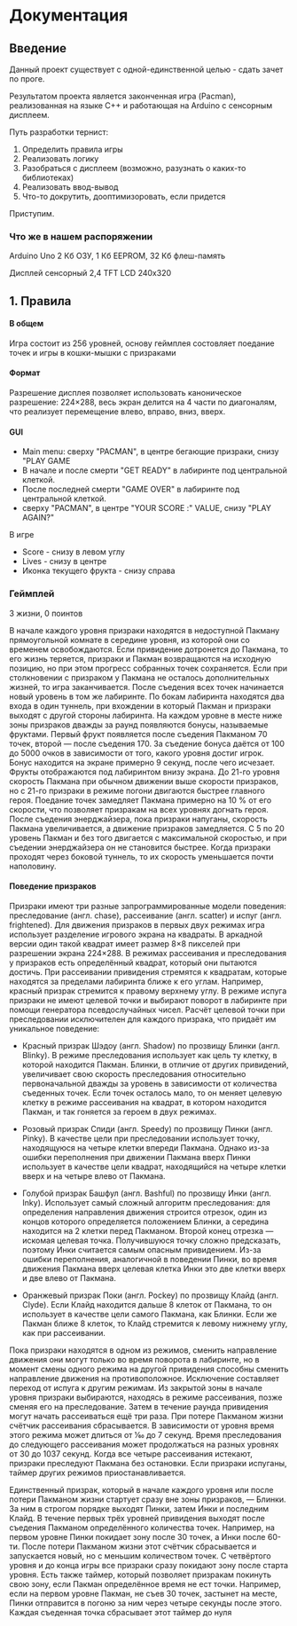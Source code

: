 # Документация

## Введение

 Данный проект существует с одной-единственной целью - сдать зачет по проге.

 Результатом проекта является законченная игра (Pacman), реализованная на языке С++ и работающая на Arduino с сенсорным дисплеем.
 
 Путь разработки тернист: 
 1. Определить правила игры
 1. Реализовать логику
 1. Разобраться с дисплеем (возможно, разузнать о каких-то библиотеках)
 1. Реализовать ввод-вывод
 1. Что-то докрутить, дооптимизоровать, если придется

Приступим.

### Что же в нашем распоряжении
Arduino Uno 
2 Кб ОЗУ, 1 Кб EEPROM, 32 Кб флеш-память

Дисплей сенсорный 2,4 TFT LCD 240x320

## 1. Правила
#### В общем
 Игра состоит из 256 уровней, основу геймплея состовляет поедание точек и игры в кошки-мышки с призраками
#### Формат 
 Разрешение дисплея позволяет использовать каноническое разрешение: 224×288, весь экран делится на 4 части по диагоналям, что реализует перемещение влево, вправо, вниз, вверх.
#### GUI
 - Main menu: сверху "PACMAN", в центре бегающие призраки, снизу "PLAY GAME
 - В начале и после смерти "GET READY" в лабиринте под центральной клеткой. 
 - После последней смерти "GAME OVER" в лабиринте под центральной клеткой.
 - сверху "PACMAN", в центре "YOUR SCORE :" VALUE, снизу "PLAY AGAIN?"
 
 В игре
 - Score - снизу в левом углу
 - Lives - снизу в центре
 - Иконка текущего фрукта - снизу справа
 
 ### Геймплей
 3 жизни, 0 поинтов
 
 В начале каждого уровня призраки находятся в недоступной Пакману прямоугольной комнате в середине уровня, из которой они со временем освобождаются. Если привидение дотронется до Пакмана, то его жизнь теряется, призраки и Пакман возвращаются на исходную позицию, но при этом прогресс собранных точек сохраняется. Если при столкновении с призраком у Пакмана не осталось дополнительных жизней, то игра заканчивается. После съедения всех точек начинается новый уровень в том же лабиринте. По бокам лабиринта находятся два входа в один туннель, при вхождении в который Пакман и призраки выходят с другой стороны лабиринта. На каждом уровне в месте ниже зоны призраков дважды за раунд появляются бонусы, называемые фруктами. Первый фрукт появляется после съедения Пакманом 70 точек, второй — после съедения 170. За съедение бонуса даётся от 100 до 5000 очков в зависимости от того, какого уровня достиг игрок. Бонус находится на экране примерно 9 секунд, после чего исчезает. Фрукты отображаются под лабиринтом внизу экрана. До 21-го уровня скорость Пакмана при обычном движении выше скорости призраков, но с 21-го призраки в режиме погони двигаются быстрее главного героя. Поедание точек замедляет Пакмана примерно на 10 % от его скорости, что позволяет призракам на всех уровнях догнать героя. После съедения энерджайзера, пока призраки напуганы, скорость Пакмана увеличивается, а движение призраков замедляется. С 5 по 20 уровень Пакман и без того двигается с максимальной скоростью, и при съедении энерджайзера он не становится быстрее. Когда призраки проходят через боковой туннель, то их скорость уменьшается почти наполовину.

#### Поведение призраков
Призраки имеют три разные запрограммированные модели поведения: преследование (англ. chase), рассеивание (англ. scatter) и испуг (англ. frightened). Для движения призраков в первых двух режимах игра использует разделение игрового экрана на квадраты. В аркадной версии один такой квадрат имеет размер 8×8 пикселей при разрешении экрана 224×288. В режимах рассеивания и преследования у призраков есть определённый квадрат, который они пытаются достичь. При рассеивании привидения стремятся к квадратам, которые находятся за пределами лабиринта ближе к его углам. Например, красный призрак стремится к правому верхнему углу. В режиме испуга призраки не имеют целевой точки и выбирают поворот в лабиринте при помощи генератора псевдослучайных чисел. Расчёт целевой точки при преследовании исключителен для каждого призрака, что придаёт им уникальное поведение:

- Красный призрак Шэдоу (англ. Shadow) по прозвищу Блинки (англ. Blinky). В режиме преследования использует как цель ту клетку, в которой находится Пакман. Блинки, в отличие от других привидений, увеличивает свою скорость преследования относительно первоначальной дважды за уровень в зависимости от количества съеденных точек. Если точек осталось мало, то он меняет целевую клетку в режиме рассеивания на квадрат, в котором находится Пакман, и так гоняется за героем в двух режимах.

- Розовый призрак Спиди (англ. Speedy) по прозвищу Пинки (англ. Pinky). В качестве цели при преследовании использует точку, находящуюся на четыре клетки впереди Пакмана. Однако из-за ошибки переполнения при движении Пакмана вверх Пинки использует в качестве цели квадрат, находящийся на четыре клетки вверх и на четыре влево от Пакмана.

- Голубой призрак Башфул (англ. Bashful) по прозвищу Инки (англ. Inky). Использует самый сложный алгоритм преследования: для определения направления движения строится отрезок, один из концов которого определяется положением Блинки, а середина находится на 2 клетки перед Пакманом. Второй конец отрезка — искомая целевая точка. Получившуюся точку сложно предсказать, поэтому Инки считается самым опасным привидением. Из-за ошибки переполнения, аналогичной в поведении Пинки, во время движения Пакмана вверх целевая клетка Инки это две клетки вверх и две влево от Пакмана.

- Оранжевый призрак Поки (англ. Pockey) по прозвищу Клайд (англ. Clyde). Если Клайд находится дальше 8 клеток от Пакманa, то он использует в качестве цели самого Пакманa, как Блинки. Если же Пакман ближе 8 клеток, то Клайд стремится к левому нижнему углу, как при рассеивании.

Пока призраки находятся в одном из режимов, сменить направление движения они могут только во время поворота в лабиринте, но в момент смены одного режима на другой привидения способны сменить направление движения на противоположное. Исключение составляет переход от испуга к другим режимам. Из закрытой зоны в начале уровня призраки выбираются, находясь в режиме рассеивания, позже сменяя его на преследование. Затем в течение раунда привидения могут начать рассеиваться ещё три раза. При потере Пакманом жизни счётчик рассеивания сбрасывается. В зависимости от уровня время этого режима может длиться от 1⁄60 до 7 секунд. Время преследования до следующего рассеивания может продолжаться на разных уровнях от 30 до 1037 секунд. Когда все четыре рассеивания истекают, призраки преследуют Пакмана без остановки. Если призраки испуганы, таймер других режимов приостанавливается.

Единственный призрак, который в начале каждого уровня или после потери Пакманом жизни стартует сразу вне зоны призраков, — Блинки. За ним в строгом порядке выходят Пинки, затем Инки и последним Клайд. В течение первых трёх уровней привидения выходят после съедения Пакманом определённого количества точек. Например, на первом уровне Пинки покидает зону после 30 точек, а Инки после 60-ти. После потери Пакманом жизни этот счётчик сбрасывается и запускается новый, но с меньшим количеством точек. С четвёртого уровня и до конца игры все призраки сразу покидают зону после старта уровня. Есть также таймер, который позволяет призракам покинуть свою зону, если Пакман определённое время не ест точки. Например, если на первом уровне Пакман, не съев 30 точек, застынет на месте, Пинки отправится в погоню за ним через четыре секунды после этого. Каждая съеденная точка сбрасывает этот таймер до нуля
